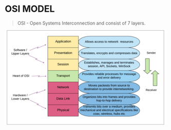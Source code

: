 # OSI MODEL

>OSI - Open Systems Interconnection and consist of 7 layers.

![OSI Model](osi.drawio.svg)